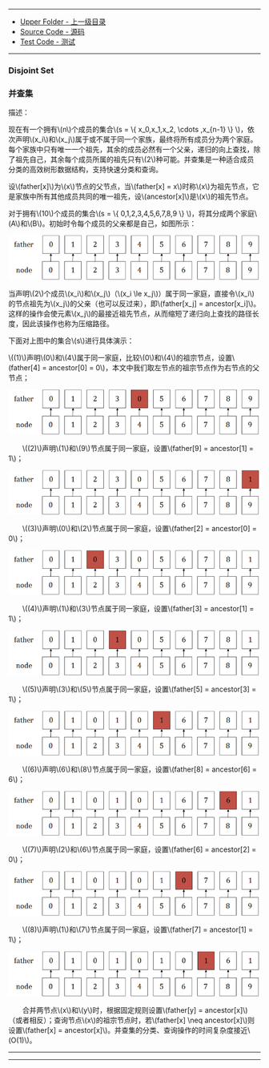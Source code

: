 --------
* [Upper Folder - 上一级目录](../)
* [Source Code - 源码](https://github.com/zhaochenyou/Way-to-Algorithm/blob/master/src/DataStructure/DisjointSet.hpp)
* [Test Code - 测试](https://github.com/zhaochenyou/Way-to-Algorithm/blob/master/src/DataStructure/DisjointSet.cpp)

--------

### Disjoint Set
### 并查集
<div>
描述：
<p id="i">现在有一个拥有\(n\)个成员的集合\(s = \{ x_0,x_1,x_2, \cdots ,x_{n-1} \} \)，依次声明\(x_i\)和\(x_j\)属于或不属于同一个家族，最终将所有成员分为两个家庭。每个家族中只有唯一一个祖先，其余的成员必然有一个父亲，递归的向上查找，除了祖先自己，其余每个成员所属的祖先只有\(2\)种可能。并查集是一种适合成员分类的高效树形数据结构，支持快速分类和查询。 </p>
<p id="i">设\(father[x]\)为\(x\)节点的父节点，当\(father[x] = x\)时称\(x\)为祖先节点，它是家族中所有其他成员共同的唯一祖先，设\(ancestor[x]\)是\(x\)的祖先节点。 </p>
<p id="i">对于拥有\(10\)个成员的集合\(s = \{ 0,1,2,3,4,5,6,7,8,9 \} \)，将其分成两个家庭\(A\)和\(B\)。初始时令每个成员的父亲都是自己，如图所示： </p>
<p id="c"><img src="../res/DisjointSet1.png" /></p>
<p id="i">当声明\(2\)个成员\(x_i\)和\(x_j\)（\(x_i \le x_j\)）属于同一家庭，直接令\(x_i\)的节点祖先为\(x_j\)的父亲（也可以反过来），即\(father[x_j] = ancestor[x_i]\)。这样的操作会使元素\(x_j\)的最接近祖先节点，从而缩短了递归向上查找的路径长度，因此该操作也称为压缩路径。 </p>
<p id="i">下面对上图中的集合\(s\)进行具体演示： </p>
<p id="i">\((1)\)声明\(0\)和\(4\)属于同一家庭，比较\(0\)和\(4\)的祖宗节点，设置\(father[4] = ancestor[0] = 0\)，本文中我们取左节点的祖宗节点作为右节点的父节点； </p>
<p align="center"><img src="../res/DisjointSet2.png" /></p>
&emsp;&emsp;\((2)\)声明\(1\)和\(9\)节点属于同一家庭，设置\(father[9] = ancestor[1] = 1\)； <br>
<p align="center"><img src="../res/DisjointSet3.png" /></p>
&emsp;&emsp;\((3)\)声明\(0\)和\(2\)节点属于同一家庭，设置\(father[2] = ancestor[0] = 0\)； <br>
<p align="center"><img src="../res/DisjointSet4.png" /></p>
&emsp;&emsp;\((4)\)声明\(1\)和\(3\)节点属于同一家庭，设置\(father[3] = ancestor[1] = 1\)； <br>
<p align="center"><img src="../res/DisjointSet5.png" /></p>
&emsp;&emsp;\((5)\)声明\(3\)和\(5\)节点属于同一家庭，设置\(father[5] = ancestor[3] = 1\)； <br>
<p align="center"><img src="../res/DisjointSet6.png" /></p>
&emsp;&emsp;\((6)\)声明\(6\)和\(8\)节点属于同一家庭，设置\(father[8] = ancestor[6] = 6\)； <br>
<p align="center"><img src="../res/DisjointSet7.png" /></p>
&emsp;&emsp;\((7)\)声明\(2\)和\(6\)节点属于同一家庭，设置\(father[6] = ancestor[2] = 0\)； <br>
<p align="center"><img src="../res/DisjointSet8.png" /></p>
&emsp;&emsp;\((8)\)声明\(1\)和\(7\)节点属于同一家庭，设置\(father[7] = ancestor[1] = 1\)； <br>
<p align="center"><img src="../res/DisjointSet9.png" /></p>
&emsp;&emsp;合并两节点\(x\)和\(y\)时，根据固定规则设置\(father[y] = ancestor[x]\)（或者相反）；查询节点\(x\)的祖宗节点时，若\(father[x] \neq ancestor[x]\)则设置\(father[x] = ancestor[x]\)。并查集的分类、查询操作的时间复杂度接近\(O(1)\)。 <br>
</div>

--------
--------
